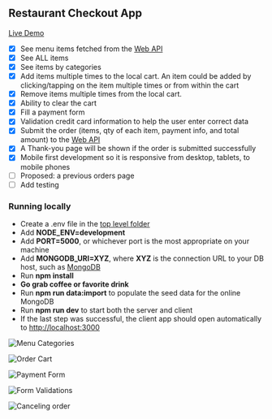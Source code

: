 ## Restaurant Checkout App

[Live Demo](https://mashginapp.herokuapp.com/)

- [x] See menu items fetched from the [Web API](https://github.com/mister-t/restaurant-checkout/blob/main/backend/models/itemModel.js#L4)
- [x] See ALL items
- [x] See items by categories
- [x] Add items multiple times to the local cart. An item could be added by clicking/tapping on the item multiple times or from within the cart
- [x] Remove items multiple times from the local cart.
- [x] Ability to clear the cart
- [x] Fill a payment form
- [x] Validation credit card information to help the user enter correct data
- [x] Submit the order (items, qty of each item, payment info, and total amount) to the [Web API](https://github.com/mister-t/restaurant-checkout/blob/5e75570bc9749f8053882756a7f560f30cc89c34/backend/models/orderModel.js#L12)
- [x] A Thank-you page will be shown if the order is submitted successfully
- [x] Mobile first development so it is responsive from desktop, tablets, to mobile phones
- [ ] Proposed: a previous orders page
- [ ] Add testing

### Running locally

- Create a .env file in the [top level folder](https://github.com/mister-t/restaurant-checkout)
- Add **NODE_ENV=development**
- Add **PORT=5000**, or whichever port is the most appropriate on your machine
- Add **MONGODB_URI=XYZ**, where **XYZ** is the connection URL to your DB host, such as [MongoDB](https://www.mongodb.com/)
- Run **npm install**
- **Go grab coffee or favorite drink**
- Run **npm run data:import** to populate the seed data for the online MongoDB
- Run **npm run dev** to start both the server and client
- If the last step was successful, the client app should open automatically to [http://localhost:3000](http://localhost:3000)

![Menu Categories](https://user-images.githubusercontent.com/1483458/183540607-33b9fd7a-da59-41c8-a742-e4366b2fb4c0.png)

![Order Cart](https://user-images.githubusercontent.com/1483458/183541278-c79d086e-30a5-43b0-9410-4d79d13e68b0.png)

![Payment Form](https://user-images.githubusercontent.com/1483458/183541401-8e25810c-0ed3-40cf-94a0-1468214c5e40.png)

![Form Validations](https://user-images.githubusercontent.com/1483458/183541454-412f2ff4-5e46-4b2a-8603-29b1aa77ac07.png)

![Canceling order](https://user-images.githubusercontent.com/1483458/183541360-b9c6c633-ad04-4e6e-9304-176aa5fc3731.png)

